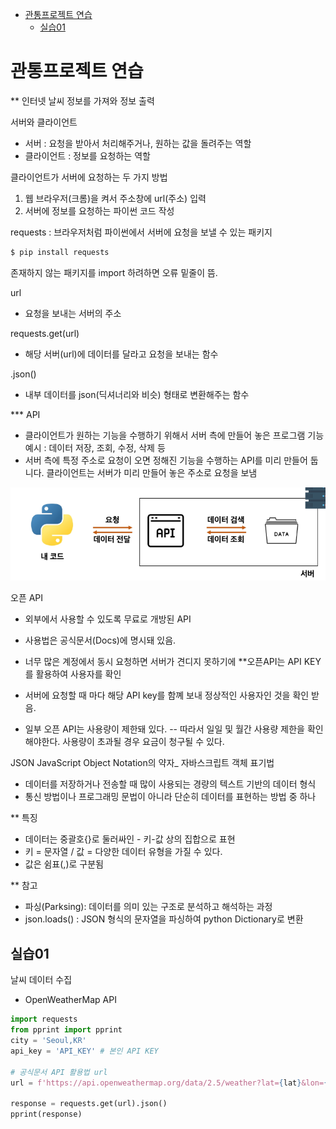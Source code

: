 - [관통프로젝트 연습](#관통프로젝트-연습)
  - [실습01](#실습01)
# 관통프로젝트 연습


** 인터넷 날씨 정보를 가져와 정보 출력

서버와 클라이언트
- 서버 : 요청을 받아서 처리해주거나, 원하는 값을 돌려주는 역할
- 클라이언트 : 정보를 요청하는 역할

클라이언트가 서버에 요청하는 두 가지 방법
1. 웹 브라우저(크롬)을 켜서 주소창에 url(주소) 입력
2. 서버에 정보를 요청하는 파이썬 코드 작성


requests : 브라우저처럼 파이썬에서 서버에 요청을 보낼 수 있는 패키지

```python
$ pip install requests
```
존재하지 않는 패키지를 import 하려하면 오류 밑줄이 뜸.



url
- 요청을 보내는 서버의 주소

requests.get(url)
- 해당 서버(url)에 데이터를 달라고 요청을 보내는 함수

.json()
- 내부 데이터를 json(딕셔너리와 비슷) 형태로 변환해주는 함수



*** API
- 클라이언트가 원하는 기능을 수행하기 위해서 서버 측에 만들어 놓은 프로그램
  기능 예시 : 데이터 저장, 조회,  수정, 삭제 등
- 서버 측에 특정 주소로 요청이 오면 정해진 기능을 수행하는 API를 미리 만들어 둡니다.
  클라이언트는 서버가 미리 만들어 놓은 주소로 요청을 보냄


![image](API.PNG)



오픈 API
- 외부에서 사용할 수 있도록 무료로 개방된 API
- 사용법은 공식문서(Docs)에 명시돼 있음.

- 너무 많은 계정에서 동시 요청하면 서버가 견디지 못하기에 
**오픈API는 API KEY를 활용하여 사용자를 확인

- 서버에 요청할 때 마다 해당 API key를 함꼐 보내 정상적인 사용자인 것을 확인 받음.
- 일부 오픈 API는 사용량이 제한돼 있다.
-- 따라서 일일 및 월간 사용량 제한을 확인해야한다. 사용량이 초과될 경우 요금이 청구될 수 있다.




JSON
JavaScript Object Notation의 약자_ 자바스크립트 객체 표기법
- 데이터를 저장하거나 전송할 때 많이 사용되는 경량의 텍스트 기반의 데이터 형식
- 통신 방법이나 프로그래밍 문법이 아니라 단순히 데이터를 표현하는 방법 중 하나

** 특징
  - 데이터는 중괄호{}로 둘러싸인 - 키-값 상의 집합으로 표현
  - 키 = 문자열 / 값 = 다양한 데이터 유형을 가질 수 있다.
  - 값은 쉼표(,)로 구분됨

** 참고
- 파싱(Parksing): 데이터를 의미 있는 구조로 분석하고 해석하는 과정
- json.loads() : JSON 형식의 문자열을 파싱하여 python Dictionary로 변환


## 실습01
날씨 데이터 수집

- OpenWeatherMap API


```python
import requests
from pprint import pprint
city = 'Seoul,KR'
api_key = 'API_KEY' # 본인 API KEY

# 공식문서 API 활용법 url
url = f'https://api.openweathermap.org/data/2.5/weather?lat={lat}&lon={lon}&appid={api_key}'

response = requests.get(url).json()
pprint(response)
```